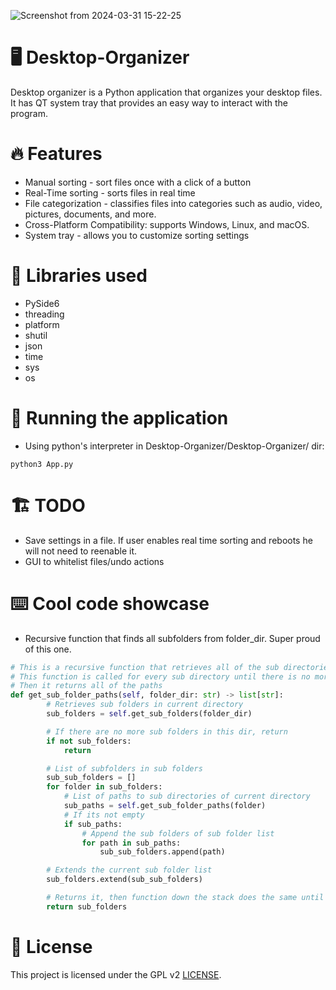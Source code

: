 ![Screenshot from 2024-03-31 15-22-25](https://github.com/Edveika/Desktop-Organizer/assets/113787144/0c524c70-c493-471d-b9ae-0ca58f1b2a6a)

# 🖥️ Desktop-Organizer

Desktop organizer is a Python application that organizes your desktop files. It has QT system tray that provides an easy way to interact with the program.

# 🔥 Features

* Manual sorting - sort files once with a click of a button
* Real-Time sorting - sorts files in real time
* File categorization - classifies files into categories such as audio, video, pictures, documents, and more.
* Cross-Platform Compatibility: supports Windows, Linux, and macOS.
* System tray - allows you to customize sorting settings

# 📔 Libraries used

* PySide6
* threading
* platform
* shutil
* json
* time
* sys
* os

# 🏃 Running the application

* Using python's interpreter in Desktop-Organizer/Desktop-Organizer/ dir:

```
python3 App.py
```

# 🏗️ TODO

* Save settings in a file. If user enables real time sorting and reboots he will not need to reenable it.
* GUI to whitelist files/undo actions

# ⌨️ Cool code showcase

* Recursive function that finds all subfolders from folder_dir. Super proud of this one.

```python
# This is a recursive function that retrieves all of the sub directories from folder_dir
# This function is called for every sub directory until there is no more sub directories in them
# Then it returns all of the paths
def get_sub_folder_paths(self, folder_dir: str) -> list[str]:
        # Retrieves sub folders in current directory
        sub_folders = self.get_sub_folders(folder_dir)

        # If there are no more sub folders in this dir, return
        if not sub_folders:
            return

        # List of subfolders in sub folders
        sub_sub_folders = []
        for folder in sub_folders:
            # List of paths to sub directories of current directory
            sub_paths = self.get_sub_folder_paths(folder)
            # If its not empty
            if sub_paths:
                # Append the sub folders of sub folder list
                for path in sub_paths:
                    sub_sub_folders.append(path)

        # Extends the current sub folder list
        sub_folders.extend(sub_sub_folders)

        # Returns it, then function down the stack does the same until end is reached
        return sub_folders
```

# 📜 License

This project is licensed under the GPL v2 [LICENSE](LICENSE).
